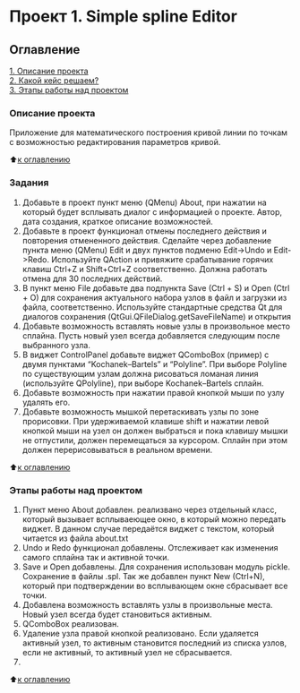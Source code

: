 # Проект 1. Simple spline Editor

## Оглавление  
[1. Описание проекта](README.md#Описание-проекта)  
[2. Какой кейс решаем?](README.md#Задания)  
[3. Этапы работы над проектом](README.md#Этапы-работы-над-проектом)  

### Описание проекта    
Приложение для математического построения кривой линии по точкам с возможностью редактирования параметров кривой.

:arrow_up:[к оглавлению](README.md#Оглавление)


### Задания    
1. Добавьте в проект пункт меню (QMenu) About, при нажатии на который будет всплывать диалог с информацией о проекте. Автор, дата создания, краткое описание возможностей.
2. Добавьте в проект функционал отмены последнего действия и повторения отмененного действия. Сделайте через добавление пункта меню (QMenu) Edit и двух пунктов подменю Edit->Undo и Edit->Redo. Используйте QAction и привяжите срабатывание горячих клавиш Ctrl+Z и Shift+Ctrl+Z соответственно. Должна работать отмена для 30 последних действий.
3. В пункт меню File добавьте два подпункта Save (Ctrl + S) и Open (Ctrl + O) для сохранения актуального набора узлов в файл и загрузки из файла, соответственно. Используйте стандартные средства Qt для диалогов сохранения (QtGui.QFileDialog.getSaveFileName) и открытия
4. Добавьте возможность вставлять новые узлы в произвольное место сплайна. Пусть новый узел всегда добавляется следующим после выбранного узла.
5. В виджет ControlPanel добавьте виджет QComboBox (пример) с двумя пунктами “Kochanek–Bartels” и “Polyline”. При выборе Polyline по существующим узлам должна рисоваться ломаная линия (используйте QPolyline), при выборе Kochanek–Bartels сплайн.
6. Добавьте возможность при нажатии правой кнопкой мыши по узлу удалять его.
7. Добавьте возможность мышкой перетаскивать узлы по зоне прорисовки. При удерживаемой клавише shift и нажатии левой кнопкой мыши на узел он должен выбраться и пока клавишу мышки не отпустили, должен перемещаться за курсором. Сплайн при этом должен перерисовываться в реальном времени. 

:arrow_up:[к оглавлению](README.md#Оглавление)


### Этапы работы над проектом  
1. Пункт меню About добавлен. реализвано через отдельный класс, который вызывает всплываеющее окно, в который можно передать виджет. В данном случае передаётся виджет с текстом, который читается из файла about.txt
2. Undo и Redo функционал добавлены. Отслеживает как изменения самого сплайна так и активной точки.
3. Save и Open добавлены. Для сохранения использован модуль pickle. Сохранение в файлы .spl. Так же добавлен пункт New (Ctrl+N), который при подтверждении во всплывающем окне сбрасывает все точки. 
4. Добавлена возможность вставлять узлы в произвольные места. Новый узел всегда будет становиться активным.
5. QComboBox реализован.
6. Удаление узла правой кнопкой реализовано. Если удаляется активный узел, то активным становится последний из списка узлов, если не активный, то активный узел не сбрасывается.
7. 

:arrow_up:[к оглавлению](README.md#Оглавление)